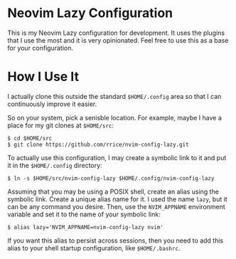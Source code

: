 # Neovim Lazy Configuration

This is my Neovim Lazy configuration for development.  It uses the plugins that I use the most and it is very
opinionated. Feel free to use this as a base for your configuration. 

# How I Use It

I actually clone this outside the standard `$HOME/.config` area so that I can continuously improve it easier.

So on your system, pick a senisble location. For example, maybe I have a place for my git clones at `$HOME/src`: 

````
$ cd $HOME/src
$ git clone https://github.com/rrice/nvim-config-lazy.git
````

To actually use this configuration, I may create a symbolic link to it and put it in the `$HOME/.config` directory:

````
$ ln -s $HOME/src/nvim-config-lazy $HOME/.config/nvim-config-lazy
````

Assuming that you may be using a POSIX shell, create an alias using the symbolic link. Create a unique
alias name for it. I used the name `lazy`, but it can be any command you desire. Then, use the `NVIM_APPNAME` 
environment variable and set it to the name of your symbolic link:

````
$ alias lazy='NVIM_APPNAME=nvim-config-lazy nvim'
````

If you want this alias to persist across sessions, then you need to add this alias to your shell startup configuration,
like `$HOME/.bashrc`.


